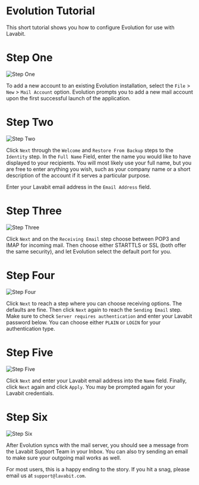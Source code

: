 
# Evolution Tutorial

This short tutorial shows you how to configure Evolution for use with Lavabit.

# Step One

![Step One](https://github.com/lavabit/tutorials/blob/master/evolution/step1.png "Step One")

To add a new account to an existing Evolution installation, select the `File` > `New` > `Mail Account` option.
Evolution prompts you to add a new mail account upon the first successful launch of the application.

# Step Two

![Step Two](https://github.com/lavabit/tutorials/blob/master/evolution/step2.png "Step Two")

Click `Next` through the `Welcome` and `Restore From Backup` steps to the `Identity` step. In the `Full Name`
Field, enter the name you would like to have displayed to your recipients. You will most likely use your full
name, but you are free to enter anything you wish, such as your company name or a short description of the
account if it serves a particular purpose.

Enter your Lavabit email address in the `Email Address` field.

# Step Three

![Step Three](https://github.com/lavabit/tutorials/blob/master/evolution/step3.png "Step Three")

Click `Next` and on the `Receiving Email` step choose between POP3 and IMAP for incoming mail. Then choose either
STARTTLS or SSL (both offer the same security), and let Evolution select the default port for you.

# Step Four

![Step Four](https://github.com/lavabit/tutorials/blob/master/evolution/step4.png "Step Four")

Click `Next` to reach a step where you can choose receiving options. The defaults are fine. Then click `Next` again
to reach the `Sending Email` step. Make sure to check `Server requires authentication` and enter your Lavabit
password below. You can choose either `PLAIN` or `LOGIN` for your authentication type.

# Step Five

![Step Five](https://github.com/lavabit/tutorials/blob/master/evolution/step5.png "Step Five")

Click `Next` and enter your Lavabit email address into the `Name` field. Finally, click `Next` again and click
`Apply`. You may be prompted again for your Lavabit credentials.

# Step Six

![Step Six](https://github.com/lavabit/tutorials/blob/master/evolution/step6.png "Step Six")

After Evolution syncs with the mail server, you should see a message from the Lavabit Support Team in your Inbox.
You can also try sending an email to make sure your outgoing mail works as well.

For most users, this is a happy ending to the story. If you hit a snag, please email us at `support@lavabit.com`.

